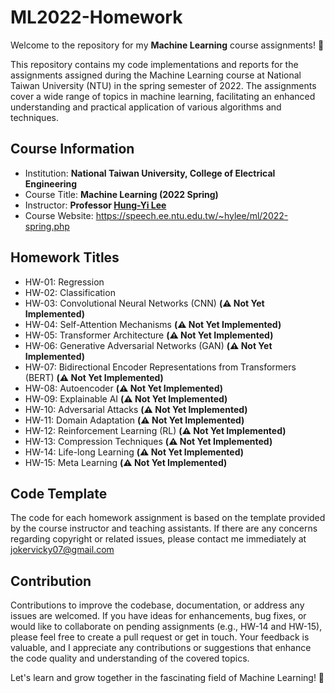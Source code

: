 # ML2022-Homework

Welcome to the repository for my **Machine Learning** course assignments! 🎉 

This repository contains my code implementations and reports for the assignments assigned during the Machine Learning course at National Taiwan University (NTU) in the spring semester of 2022. The assignments cover a wide range of topics in machine learning, facilitating an enhanced understanding and practical application of various algorithms and techniques.

## Course Information
- Institution: **National Taiwan University, College of Electrical Engineering**
- Course Title: **Machine Learning (2022 Spring)**
- Instructor: **Professor [Hung-Yi Lee](https://speech.ee.ntu.edu.tw/~hylee/index.php)**
- Course Website: https://speech.ee.ntu.edu.tw/~hylee/ml/2022-spring.php

## Homework Titles
- HW-01: Regression  
- HW-02: Classification  
- HW-03: Convolutional Neural Networks (CNN)  **(⚠️ Not Yet Implemented)**
- HW-04: Self-Attention Mechanisms  **(⚠️ Not Yet Implemented)**
- HW-05: Transformer Architecture  **(⚠️ Not Yet Implemented)**
- HW-06: Generative Adversarial Networks (GAN)  **(⚠️ Not Yet Implemented)**
- HW-07: Bidirectional Encoder Representations from Transformers (BERT)  **(⚠️ Not Yet Implemented)**
- HW-08: Autoencoder  **(⚠️ Not Yet Implemented)**
- HW-09: Explainable AI  **(⚠️ Not Yet Implemented)**
- HW-10: Adversarial Attacks  **(⚠️ Not Yet Implemented)**
- HW-11: Domain Adaptation  **(⚠️ Not Yet Implemented)**
- HW-12: Reinforcement Learning (RL)  **(⚠️ Not Yet Implemented)**
- HW-13: Compression Techniques  **(⚠️ Not Yet Implemented)**
- HW-14: Life-long Learning **(⚠️ Not Yet Implemented)**
- HW-15: Meta Learning **(⚠️ Not Yet Implemented)**

## Code Template
The code for each homework assignment is based on the template provided by the course instructor and teaching assistants. If there are any concerns regarding copyright or related issues, please contact me immediately at jokervicky07@gmail.com

## Contribution
Contributions to improve the codebase, documentation, or address any issues are welcomed. If you have ideas for enhancements, bug fixes, or would like to collaborate on pending assignments (e.g., HW-14 and HW-15), please feel free to create a pull request or get in touch. Your feedback is valuable, and I appreciate any contributions or suggestions that enhance the code quality and understanding of the covered topics.

Let's learn and grow together in the fascinating field of Machine Learning! 🚀